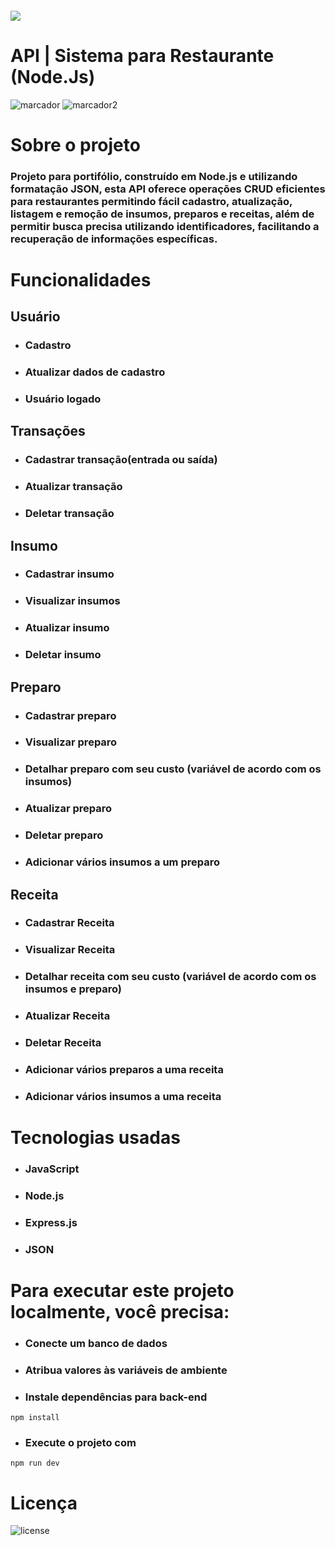 ##### ![](./assets/pedroacioly.png)

# API | Sistema para Restaurante (Node.Js)

<!-- ![marcador](https://img.shields.io/github/languages/top/pedroacioly27/sistema-colegio)  ![marcador2](https://img.shields.io/github/repo-size/pedroacioly27/sistema-colegio
) -->

![marcador](https://img.shields.io/github/languages/top/pedroacioly27/projetoRestaurante)  ![marcador2](https://img.shields.io/github/repo-size/pedroacioly27/projetoRestaurante
)

# Sobre o projeto

### Projeto para portifólio, construído em Node.js e utilizando formatação JSON, esta API oferece operações CRUD eficientes para restaurantes permitindo fácil cadastro, atualização, listagem e remoção de insumos, preparos e receitas, além de permitir busca precisa utilizando identificadores, facilitando a recuperação de informações específicas.

# Funcionalidades

## Usuário
- ### Cadastro
- ### Atualizar dados de cadastro
- ### Usuário logado

## Transações
- ### Cadastrar transação(entrada ou saída)
- ### Atualizar transação
- ### Deletar transação

## Insumo
- ### Cadastrar insumo
- ### Visualizar insumos
- ### Atualizar insumo
- ### Deletar insumo

## Preparo

- ### Cadastrar preparo
- ### Visualizar preparo
- ### Detalhar preparo com seu custo (variável de acordo com os insumos)
- ### Atualizar preparo
- ### Deletar preparo
- ### Adicionar vários insumos a um preparo

## Receita
- ### Cadastrar Receita
- ### Visualizar Receita
- ### Detalhar receita com seu custo (variável de acordo com os insumos e preparo)
- ### Atualizar Receita
- ### Deletar Receita
- ### Adicionar vários preparos a uma receita
- ### Adicionar vários insumos a uma receita


# Tecnologias usadas
- ### JavaScript
- ### Node.js
- ### Express.js
- ### JSON

# Para executar este projeto localmente, você precisa:

- ### Conecte um banco de dados
- ### Atribua valores às variáveis de ambiente
- ### Instale dependências para back-end
```shell
npm install
```
- ### Execute o projeto com
```shell
npm run dev
```
# Licença
![license](https://img.shields.io/github/license/pedroacioly27/sistema-colegio
)